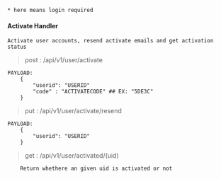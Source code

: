 ```* here means login required```

#### Activate Handler

	Activate user accounts, resend activate emails and get activation status

> post : /api/v1/user/activate

```
PAYLOAD:
    {
        "userid": "USERID"
        "code" : "ACTIVATECODE" ## EX: "5DE3C"
    }
```

> put : /api/v1/user/activate/resend

```
PAYLOAD:
    {
        "userid": "USERID"
    }
```

> get : /api/v1/user/activated/(uid)

```
    Return whethere an given uid is activated or not
```
